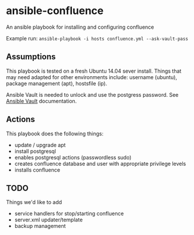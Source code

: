 # ansible-confluence

An ansible playbook for installing and configuring confluence

Example run: `ansible-playbook -i hosts confluence.yml --ask-vault-pass`

## Assumptions
This playbook is tested on a fresh Ubuntu 14.04 sever install.  Things that may need adapted for other environments include: username (ubuntu), package management (apt), hostsfile (ip).

Ansible Vault is needed to unlock and use the postgress password.  See [Ansible Vault](http://docs.ansible.com/playbooks_vault.html) documentation.

## Actions
This playbook does the following things:
 * update / upgrade apt
 * install postgresql
 * enables postgresql actions (passwordless sudo)
 * creates confluence database and user with appropriate privilege levels
 * installs confluence
 
## TODO
Things we'd like to add
 * service handlers for stop/starting confluence
 * server.xml updater/template
 * backup management  

